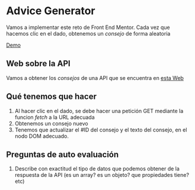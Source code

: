 # Advice Generator

Vamos a implementar este reto de Front End Mentor.
Cada vez que hacemos clic en el dado, obtenemos un _consejo_ de forma aleatoria

[Demo](https://neenreva.github.io/advice-generator-app-main/)

## Web sobre la API

Vamos a obtener los _consejos_ de una API que se encuentra en [esta Web](https://api.adviceslip.com/)

## Qué tenemos que hacer

1. Al hacer clic en el dado, se debe hacer una petición GET mediante la funcion _fetch_ a la URL adecuada
2. Obtenemos un consejo nuevo
3. Tenemos que actualizar el #ID del consejo y el texto del consejo, en el nodo DOM adecuado.

## Preguntas de auto evaluación

1. Describe con exactitud el tipo de datos que podemos obtener de la respuesta de la API (es un array? es un objeto? que propiedades tiene? etc)
